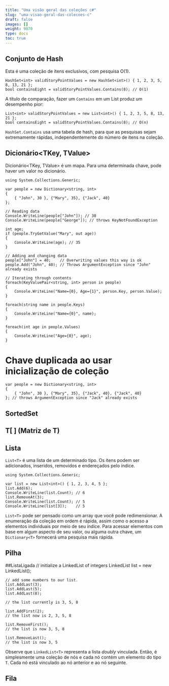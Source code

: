 ```yaml
---
title: "Uma visão geral das coleções c#"
slug: "uma-visao-geral-das-colecoes-c"
draft: false
images: []
weight: 9870
type: docs
toc: true
---
```


## Conjunto de Hash<T>
Esta é uma coleção de itens exclusivos, com pesquisa O(1).

    HashSet<int> validStoryPointValues = new HashSet<int>() { 1, 2, 3, 5, 8, 13, 21 };
    bool containsEight = validStoryPointValues.Contains(8); // O(1)

A título de comparação, fazer um `Contains` em um List<int> produz um desempenho pior:

    List<int> validStoryPointValues = new List<int>() { 1, 2, 3, 5, 8, 13, 21 };
    bool containsEight = validStoryPointValues.Contains(8); // O(n)

`HashSet.Contains` usa uma tabela de hash, para que as pesquisas sejam extremamente rápidas, independentemente do número de itens na coleção.

## Dicionário<TKey, TValue>
Dicionário<TKey, TValue> é um mapa. Para uma determinada chave, pode haver um valor no dicionário.

    using System.Collections.Generic;

    var people = new Dictionary<string, int>
    {
        { "John", 30 }, {"Mary", 35}, {"Jack", 40}
    };

    // Reading data
    Console.WriteLine(people["John"]); // 30
    Console.WriteLine(people["George"]); // throws KeyNotFoundException
    
    int age;
    if (people.TryGetValue("Mary", out age))
    { 
        Console.WriteLine(age); // 35
    }
    
    // Adding and changing data
    people["John"] = 40;    // Overwriting values this way is ok
    people.Add("John", 40); // Throws ArgumentException since "John" already exists

    // Iterating through contents
    foreach(KeyValuePair<string, int> person in people)
    {
        Console.WriteLine("Name={0}, Age={1}", person.Key, person.Value);
    }

    foreach(string name in people.Keys)
    {
        Console.WriteLine("Name={0}", name);
    }

    foreach(int age in people.Values)
    {
        Console.WriteLine("Age={0}", age);
    }
   
# Chave duplicada ao usar inicialização de coleção
    var people = new Dictionary<string, int>
    {
        { "John", 30 }, {"Mary", 35}, {"Jack", 40}, {"Jack", 40}
    }; // throws ArgumentException since "Jack" already exists


## SortedSet<T>


## T[ ] (Matriz de T)


## Lista<T>
`List<T>` é uma lista de um determinado tipo. Os itens podem ser adicionados, inseridos, removidos e endereçados pelo índice.
    
    using System.Collections.Generic;
    
    var list = new List<int>() { 1, 2, 3, 4, 5 };
    list.Add(6);
    Console.WriteLine(list.Count); // 6
    list.RemoveAt(3);
    Console.WriteLine(list.Count); // 5
    Console.WriteLine(list[3]);    // 5

`List<T>` pode ser pensado como um array que você pode redimensionar. A enumeração da coleção em ordem é rápida, assim como o acesso a elementos individuais por meio de seu índice. Para acessar elementos com base em algum aspecto de seu valor, ou alguma outra chave, um `Dictionary<T>` fornecerá uma pesquisa mais rápida.


## Pilha<T>


##ListaLigada<T>
    // initialize a LinkedList of integers
    LinkedList list = new LinkedList<int>();

    // add some numbers to our list.
    list.AddLast(3);
    list.AddLast(5);
    list.AddLast(8);

    // the list currently is 3, 5, 8

    list.AddFirst(2);
    // the list now is 2, 3, 5, 8

    list.RemoveFirst();
    // the list is now 3, 5, 8

    list.RemoveLast();
    // the list is now 3, 5

Observe que `LinkedList<T>` representa a lista _doubly_ vinculada. Então, é simplesmente uma coleção de nós e cada nó contém um elemento do tipo `T`. Cada nó está vinculado ao nó anterior e ao nó seguinte.


   



## Fila


